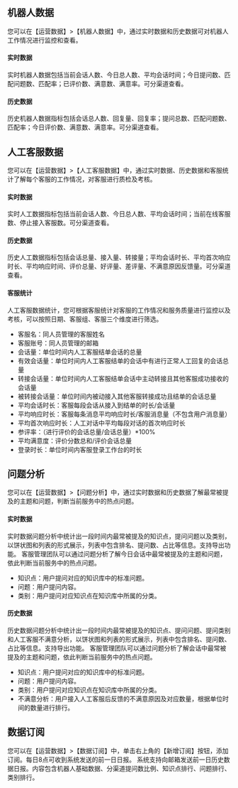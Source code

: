 ## 机器人数据
您可以在【运营数据】>【机器人数据】中，通过实时数据和历史数据可对机器人工作情况进行监控和查看。

#### 实时数据
实时机器人数据包括当前会话人数、今日总人数、平均会话时间；今日提问数、匹配问题数、匹配率；已评价数、满意数、满意率。可分渠道查看。

#### 历史数据
历史机器人数据指标包括会话总人数、回复量、回复率；提问总数、匹配问题数、匹配率；今日评价数、满意数、满意率。可分渠道查看。

## 人工客服数据
您可以在【运营数据】>【人工客服数据】中，通过实时数据、历史数据和客服统计了解每个客服的工作情况，对客服进行质检及考核。

#### 实时数据
实时人工数据指标包括当前会话人数、今日总人数、平均会话时间；当前在线客服数、停止接入客服数。可分渠道查看。 

#### 历史数据
历史人工数据指标包括会话总量、接入量、转接量；平均会话时长、平均首次响应时长、平均响应时间、评价总量、好评量、差评量、不满意原因反馈量。可分渠道查看。

#### 客服统计
人工客服数据统计，您可根据客服统计对客服的工作情况和服务质量进行监控以及考核，可以按照日期、客服组、客服三个维度进行筛选。
- 客服名：同人员管理的客服姓名
- 客服账号：同人员管理的邮箱
- 会话量：单位时间内人工客服结单会话的总量
- 有效会话量：单位时间内人工客服结单的会话中有进行正常人工回复的会话总量
- 转接会话量：单位时间内人工客服结单会话中主动转接且其他客服成功接收的会话量
- 被转接会话量：单位时间内被动接入其他客服转接成功且结单的会话总量
- 平均会话时长：客服每段会话从接入到结单的时长/会话量
- 平均响应时长：客服每条消息平均响应时长/客服消息量（不包含用户消息量）
- 平均首次响应时长：人工对话中平均每段对话的首次响应时长
- 参评率：（进行评价的会话总量/会话总量）\*100%
- 平均满意度：评价分数总和/评价会话总量
- 登录时长：单位时间内客服登录工作台的时长

## 问题分析
您可以在【运营数据】>【问题分析】中，通过实时数据和历史数据了解最常被提及的主题和问题，判断当前服务中的热点问题。

#### 实时数据
实时数据问题分析中统计出一段时间内最常被提及的知识点，提问问题以及类别，以饼状图和列表的形式展示，列表中包含排名、提问数、占比等信息。支持导出功能。
客服管理团队可以通过问题分析了解今日会话中最常被提及的主题和问题，依此判断当前服务中的热点问题。
- 知识点：用户提问对应的知识库中的标准问题。
- 问题：用户提问内容。
- 类别：用户提问对应知识点在知识库中所属的分类。

#### 历史数据
历史数据问题分析中统计出一段时间内最常被提及的知识点、提问问题、提问类别和人工客服不满意分析，以饼状图和列表的形式展示，列表中包含排名、提问数、占比等信息。支持导出功能。
客服管理团队可以通过问题分析了解会话中最常被提及的主题和问题，依此判断当前服务中的热点问题。
- 知识点：用户提问对应的知识库中的标准问题。
- 问题：用户提问内容。
- 类别：用户提问对应知识点在知识库中所属的分类。
- 不满意分析：用户接入人工客服后反馈的不满意原因及对应数量，根据单位时间的数量进行排行。

## 数据订阅
您可以在【运营数据】>【数据订阅】中，单击右上角的【新增订阅】按钮，添加订阅。每日8点可收到系统发送的前一日日报。
系统支持向邮箱发送前一日历史数据日报。内容包含机器人基础数据、分渠道提问数比例、知识点排行、问题排行、类别排行。
